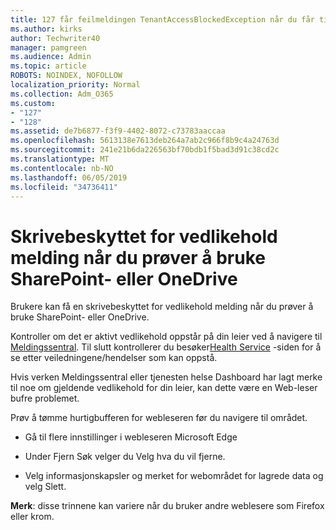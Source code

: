 ```yaml
---
title: 127 får feilmeldingen TenantAccessBlockedException når du får tilgang til e-post?
ms.author: kirks
author: Techwriter40
manager: pamgreen
ms.audience: Admin
ms.topic: article
ROBOTS: NOINDEX, NOFOLLOW
localization_priority: Normal
ms.collection: Adm_O365
ms.custom:
- "127"
- "128"
ms.assetid: de7b6877-f3f9-4402-8072-c73783aaccaa
ms.openlocfilehash: 5613138e7613deb264a7ab2c966f8b9c4a24763d
ms.sourcegitcommit: 241e21b6da226563bf70bdb1f5bad3d91c38cd2c
ms.translationtype: MT
ms.contentlocale: nb-NO
ms.lasthandoff: 06/05/2019
ms.locfileid: "34736411"
---
```

# <a name="read-only-for-maintenance-message-when-attempting-to-use-sharepoint-or-onedrive"></a>Skrivebeskyttet for vedlikehold melding når du prøver å bruke SharePoint- eller OneDrive

Brukere kan få en skrivebeskyttet for vedlikehold melding når du prøver å bruke SharePoint- eller OneDrive.

Kontroller om det er aktivt vedlikehold oppstår på din leier ved å navigere til [Meldingssentral](https://portal.office.com/adminportal/home#/MessageCenter). Til slutt kontrollerer du besøker[Health Service](https://portal.office.com/adminportal/home#/servicehealth) -siden for å se etter veiledningene/hendelser som kan oppstå.

Hvis verken Meldingssentral eller tjenesten helse Dashboard har lagt merke til noe om gjeldende vedlikehold for din leier, kan dette være en Web-leser bufre problemet.

Prøv å tømme hurtigbufferen for webleseren før du navigere til området.

- Gå til flere innstillinger i webleseren Microsoft Edge

- Under Fjern Søk velger du Velg hva du vil fjerne.
- Velg informasjonskapsler og merket for webområdet for lagrede data og velg Slett.

**Merk**: disse trinnene kan variere når du bruker andre weblesere som Firefox eller krom.

